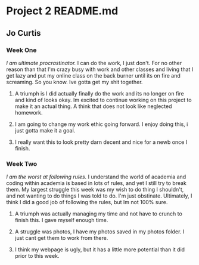 # Project 2 README.md
## Jo Curtis
### Week One
*I am ultimate procrastinator.* I can do the work, I just don't. For no other reason than that I'm crazy busy with work and other classes and living that I get lazy and put my online class on the back burner until its on fire and screaming. So you know. Ive gotta get my shit together.

1. A triumph is I did actually finally do the work and its no longer on fire and kind of looks okay. Im excited to continue working on this project to make it an actual thing. A think that does not look like neglected homework.

2. I am going to change my work ethic going forward.
I enjoy doing this, i just gotta make it a goal.

3. I really want this to look pretty darn decent and nice for a newb once I finish.

### Week Two
*I am the worst at following rules.* I understand the world of academia and coding within academia is based in lots of rules, and yet I still try to break them. My largest struggle this week was my wish to do thing I shouldn't, and not wanting to do things I was told to do. I'm just obstinate. Ultimately, I think I did a good job of following the rules, but Im not 100% sure.

1. A triumph was actually managing my time and not have to crunch to finish this. I gave myself enough time.

2. A struggle was photos, I have my photos saved in my photos folder. I just cant get them to work from there.

3. I think my webpage is ugly, but it has a little more potential than it did prior to this week.
